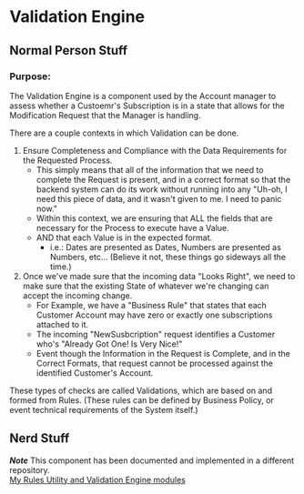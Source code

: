 # Validation Engine

## Normal Person Stuff
### Purpose:
The Validation Engine is a component used by the Account manager to assess whether a Custoemr's Subscription is in a state that allows for the Modification Request that the Manager is handling.  

There are a couple contexts in which Validation can be done.
1. Ensure Completeness and Compliance with the Data Requirements for the Requested Process.
   * This simply means that all of the information that we need to complete the Request is present, and in a correct format so that the backend system can do its work without running into any "Uh-oh, I need this piece of data, and it wasn't given to me.  I need to panic now."
   * Within this context, we are ensuring that ALL the fields that are necessary for the Process to execute have a Value.
   * AND that each Value is in the expected format.
     * i.e.:  Dates are presented as Dates, Numbers are presented as Numbers, etc...  (Believe it not, these things go sideways all the time.)
2. Once we've made sure that the incoming data "Looks Right", we need to make sure that the existing State of whatever we're changing can accept the incoming change.
   * For Example, we have a "Business Rule" that states that each Customer Account may have zero or exactly one subscriptions attached to it.
   * The incoming "NewSusbcription" request identifies a Customer who's "Already Got One!  Is Very Nice!"
   * Event though the Information in the Request is Complete, and in the Correct Formats, that request cannot be processed against the identified Customer's Account.
  
These types of checks are called Validations, which are based on and formed from Rules.  (These rules can be defined by Business Policy, or event technical requirements of the System itself.)

## Nerd Stuff

***Note***  This component has been documented and implemented in a different repository.  
[My Rules Utility and Validation Engine modules](https://github.com/ThatDeveloperDad/components-rules)

